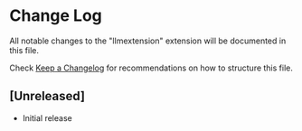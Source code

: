 # Change Log

All notable changes to the "llmextension" extension will be documented in this file.

Check [Keep a Changelog](http://keepachangelog.com/) for recommendations on how to structure this file.

## [Unreleased]

- Initial release